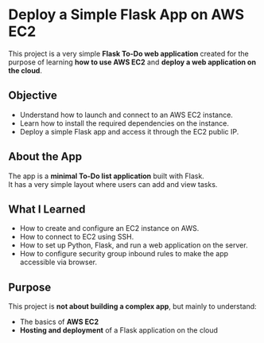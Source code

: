 # Deploy a Simple Flask App on AWS EC2

This project is a very simple **Flask To-Do web application** created for the purpose of learning **how to use AWS EC2** and **deploy a web application on the cloud**.  

## Objective
- Understand how to launch and connect to an AWS EC2 instance.  
- Learn how to install the required dependencies on the instance.  
- Deploy a simple Flask app and access it through the EC2 public IP.  

## About the App
The app is a **minimal To-Do list application** built with Flask.  
It has a very simple layout where users can add and view tasks.  

## What I Learned
- How to create and configure an EC2 instance on AWS.  
- How to connect to EC2 using SSH.  
- How to set up Python, Flask, and run a web application on the server.  
- How to configure security group inbound rules to make the app accessible via browser.  

## Purpose
This project is **not about building a complex app**, but mainly to understand:  
- The basics of **AWS EC2**  
- **Hosting and deployment** of a Flask application on the cloud  


